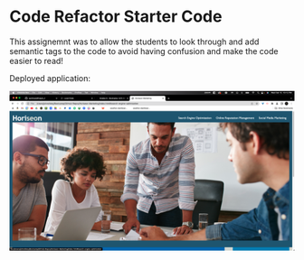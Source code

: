 # Code Refactor Starter Code

This assignemnt was to allow the students to look through and add semantic tags to the code to avoid having confusion and make the code easier to read!

Deployed application:

![](assets/images/Screen%20Shot%202023-02-15%20at%2010.12.07%20PM.png)